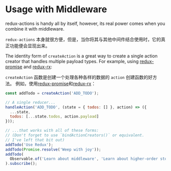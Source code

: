 # Usage with Middleware

redux-actions is handy all by itself, however, its real power comes when you combine it with middleware.

`redux-actions` 本身就很方便，但是，当你将其与其他中间件结合使用时，它的真正功能便会显现出来。

The identity form of `createAction` is a great way to create a single action creator that handles multiple payload types. For example, using [redux-promise](https://github.com/redux-utilities/redux-promise) and [redux-rx](https://github.com/acdlite/redux-rx):

`createAction` 函数是创建一个处理各种各样的数据的 `action` 创建函数的好方法。 例如，使用[redux-promise](https://github.com/redux-utilities/redux-promise)和[redux-rx](https://github.com/acdlite/redux-rx)：

```js
const addTodo = createAction('ADD_TODO');

// A single reducer...
handleAction('ADD_TODO', (state = { todos: [] }, action) => ({
  ...state,
  todos: [...state.todos, action.payload]
}));

// ...that works with all of these forms:
// (Don't forget to use `bindActionCreators()` or equivalent.
// I've left that bit out)
addTodo('Use Redux');
addTodo(Promise.resolve('Weep with joy'));
addTodo(
  Observable.of('Learn about middleware', 'Learn about higher-order stores')
).subscribe();
```
